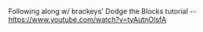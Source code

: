 Following along w/ brackeys' Dodge the Blocks tutorial -- https://www.youtube.com/watch?v=tyAutnOlsfA
